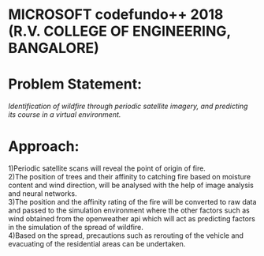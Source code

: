 # MICROSOFT codefundo++ 2018 (R.V. COLLEGE OF ENGINEERING, BANGALORE)

# Problem Statement:
*Identification of wildfire through  periodic satellite imagery, and predicting its course in a virtual environment.*
 

# Approach:
1)Periodic satellite scans will reveal the point of origin of fire.<br/>
2)The position of trees and their affinity to catching fire based on moisture content and wind direction, will be analysed with the help of image analysis and neural networks.<br/>
3)The position and the affinity rating of the fire will be converted to raw data and passed to the simulation environment where the other factors such as wind obtained from the openweather api which will act as predicting factors in the simulation of the spread of wildfire.<br/>
4)Based on the spread, precautions such as rerouting of the vehicle and evacuating of the residential areas can be undertaken.


